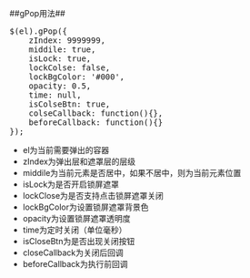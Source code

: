 ##gPop用法##

<pre>
$(el).gPop({
    zIndex: 9999999,
    middile: true, 
    isLock: true, 
    lockColse: false, 
    lockBgColor: '#000', 
    opacity: 0.5,            
    time: null,         
    isColseBtn: true,   
    colseCallback: function(){}, 
    beforeCallback: function(){}
});
</pre>

+ el为当前需要弹出的容器
+ zIndex为弹出层和遮罩层的层级
+ middile为当前元素是否居中，如果不居中，则为当前元素位置
+ isLock为是否开启锁屏遮罩
+ lockClose为是否支持点击锁屏遮罩关闭
+ lockBgColor为设置锁屏遮罩背景色
+ opacity为设置锁屏遮罩透明度
+ time为定时关闭（单位毫秒）
+ isCloseBtn为是否出现关闭按钮
+ closeCallback为关闭后回调
+ beforeCallback为执行前回调
